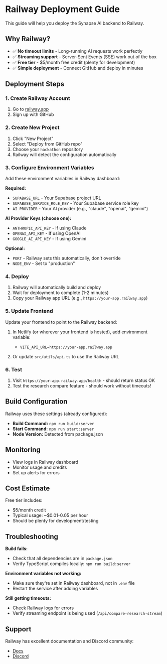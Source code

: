 # Railway Deployment Guide

This guide will help you deploy the Synapse AI backend to Railway.

## Why Railway?

- ✅ **No timeout limits** - Long-running AI requests work perfectly
- ✅ **Streaming support** - Server-Sent Events (SSE) work out of the box
- ✅ **Free tier** - $5/month free credit (plenty for development)
- ✅ **Simple deployment** - Connect GitHub and deploy in minutes

## Deployment Steps

### 1. Create Railway Account

1. Go to [railway.app](https://railway.app)
2. Sign up with GitHub

### 2. Create New Project

1. Click "New Project"
2. Select "Deploy from GitHub repo"
3. Choose your `hackathon` repository
4. Railway will detect the configuration automatically

### 3. Configure Environment Variables

Add these environment variables in Railway dashboard:

**Required:**
- `SUPABASE_URL` - Your Supabase project URL
- `SUPABASE_SERVICE_ROLE_KEY` - Your Supabase service role key
- `AI_PROVIDER` - Your AI provider (e.g., "claude", "openai", "gemini")

**AI Provider Keys (choose one):**
- `ANTHROPIC_API_KEY` - If using Claude
- `OPENAI_API_KEY` - If using OpenAI
- `GOOGLE_AI_API_KEY` - If using Gemini

**Optional:**
- `PORT` - Railway sets this automatically, don't override
- `NODE_ENV` - Set to "production"

### 4. Deploy

1. Railway will automatically build and deploy
2. Wait for deployment to complete (1-2 minutes)
3. Copy your Railway app URL (e.g., `https://your-app.railway.app`)

### 5. Update Frontend

Update your frontend to point to the Railway backend:

1. In Netlify (or wherever your frontend is hosted), add environment variable:
   - `VITE_API_URL=https://your-app.railway.app`

2. Or update `src/utils/api.ts` to use the Railway URL

### 6. Test

1. Visit `https://your-app.railway.app/health` - should return status OK
2. Test the research compare feature - should work without timeouts!

## Build Configuration

Railway uses these settings (already configured):

- **Build Command:** `npm run build:server`
- **Start Command:** `npm run start:server`
- **Node Version:** Detected from package.json

## Monitoring

- View logs in Railway dashboard
- Monitor usage and credits
- Set up alerts for errors

## Cost Estimate

Free tier includes:
- $5/month credit
- Typical usage: ~$0.01-0.05 per hour
- Should be plenty for development/testing

## Troubleshooting

**Build fails:**
- Check that all dependencies are in `package.json`
- Verify TypeScript compiles locally: `npm run build:server`

**Environment variables not working:**
- Make sure they're set in Railway dashboard, not in `.env` file
- Restart the service after adding variables

**Still getting timeouts:**
- Check Railway logs for errors
- Verify streaming endpoint is being used (`/api/compare-research-stream`)

## Support

Railway has excellent documentation and Discord community:
- [Docs](https://docs.railway.app)
- [Discord](https://discord.gg/railway)
